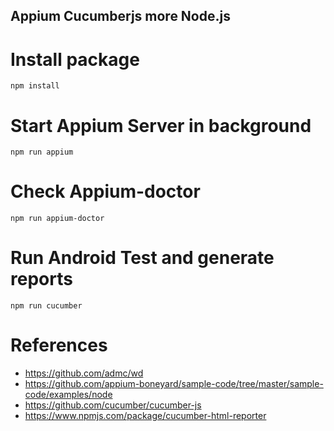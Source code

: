 ## Appium Cucumberjs more Node.js

# Install package
```
npm install
```
# Start Appium Server in background
```
npm run appium
```
# Check Appium-doctor
```
npm run appium-doctor
```

# Run Android Test and generate reports
```
npm run cucumber 
```

# References
- https://github.com/admc/wd
- https://github.com/appium-boneyard/sample-code/tree/master/sample-code/examples/node
- https://github.com/cucumber/cucumber-js
- https://www.npmjs.com/package/cucumber-html-reporter



